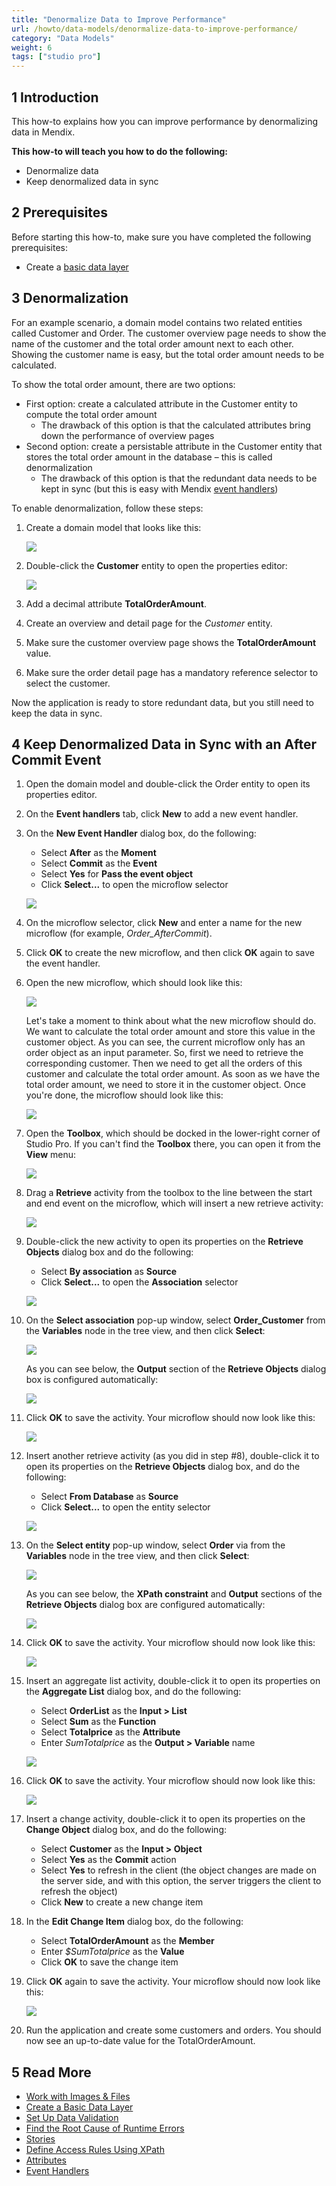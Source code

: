 ```yaml
---
title: "Denormalize Data to Improve Performance"
url: /howto/data-models/denormalize-data-to-improve-performance/
category: "Data Models"
weight: 6
tags: ["studio pro"]
---
```


## 1 Introduction

This how-to explains how you can improve performance by denormalizing data in Mendix.

**This how-to will teach you how to do the following:**

* Denormalize data
* Keep denormalized data in sync

## 2 Prerequisites

Before starting this how-to, make sure you have completed the following prerequisites:

* Create a [basic data layer](/howto/data-models/create-a-basic-data-layer/)

## 3 Denormalization

For an example scenario, a domain model contains two related entities called Customer and Order. The customer overview page needs to show the name of the customer and the total order amount next to each other. Showing the customer name is easy, but the total order amount needs to be calculated.

To show the total order amount, there are two options:

* First option: create a calculated attribute in the Customer entity to compute the total order amount
	* The drawback of this option is that the calculated attributes bring down the performance of overview pages
* Second option: create a persistable attribute in the Customer entity that stores the total order amount in the database – this is called denormalization
	* The drawback of this option is that the redundant data needs to be kept in sync (but this is easy with Mendix [event handlers](/refguide/event-handlers/))

To enable denormalization, follow these steps:

1.  Create a domain model that looks like this:

    ![](/attachments/howto/data-models/denormalize-data-to-improve-performance/18582169.png)

2.  Double-click the **Customer** entity to open the properties editor:

    ![](/attachments/howto/data-models/denormalize-data-to-improve-performance/18582168.png)

3. Add a decimal attribute **TotalOrderAmount**.
4. Create an overview and detail page for the *Customer* entity.
5. Make sure the customer overview page shows the **TotalOrderAmount** value.
6. Make sure the order detail page has a mandatory reference selector to select the customer.

Now the application is ready to store redundant data, but you still need to keep the data in sync.

## 4 Keep Denormalized Data in Sync with an After Commit Event

1. Open the domain model and double-click the Order entity to open its properties editor.
2. On the **Event handlers** tab, click **New** to add a new event handler.
3.  On the **New Event Handler** dialog box, do the following:
    * Select **After** as the **Moment**
    * Select **Commit** as the **Event**
    * Select **Yes** for **Pass the event object**
    * Click **Select...** to open the microflow selector

    ![](/attachments/howto/data-models/denormalize-data-to-improve-performance/18582166.png)

4. On the microflow selector, click **New** and enter a name for the new microflow (for example, *Order_AfterCommit*).
5. Click **OK** to create the new microflow, and then click **OK** again to save the event handler.
6.  Open the new microflow, which should look like this:

    ![](/attachments/howto/data-models/denormalize-data-to-improve-performance/18582165.png)

    Let's take a moment to think about what the new microflow should do. We want to calculate the total order amount and store this value in the customer object. As you can see, the current microflow only has an order object as an input parameter. So, first we need to retrieve the corresponding customer. Then we need to get all the orders of this customer and calculate the total order amount. As soon as we have the total order amount, we need to store it in the customer object. Once you're done, the microflow should look like this:

    ![](/attachments/howto/data-models/denormalize-data-to-improve-performance/18582150.png)

7.  Open the **Toolbox**, which should be docked in the lower-right corner of Studio Pro. If you can't find the **Toolbox** there, you can open it from the **View** menu:

    ![](/attachments/howto/data-models/denormalize-data-to-improve-performance/18582163.png)

8.  Drag a **Retrieve** activity from the toolbox to the line between the start and end event on the microflow, which will insert a new retrieve activity:

    ![](/attachments/howto/data-models/denormalize-data-to-improve-performance/18582164.png)

9.  Double-click the new activity to open its properties on the **Retrieve Objects** dialog box and do the following:
    * Select **By association** as **Source**
    * Click **Select...** to open the **Association** selector

    ![](/attachments/howto/data-models/denormalize-data-to-improve-performance/18582162.png)

10. On the **Select association** pop-up window, select **Order_Customer** from the **Variables** node in the tree view, and then click **Select**:

    ![](/attachments/howto/data-models/denormalize-data-to-improve-performance/18582161.png)

    As you can see below, the **Output** section of the **Retrieve Objects** dialog box is configured automatically:

    ![](/attachments/howto/data-models/denormalize-data-to-improve-performance/18582160.png)

11. Click **OK** to save the activity. Your microflow should now look like this:

    ![](/attachments/howto/data-models/denormalize-data-to-improve-performance/18582159.png)

12. Insert another retrieve activity (as you did in step #8), double-click it to open its properties on the **Retrieve Objects** dialog box, and do the following:
    * Select **From Database** as **Source**
    * Click **Select...** to open the entity selector

    ![](/attachments/howto/data-models/denormalize-data-to-improve-performance/18582157.png)

13. On the **Select entity** pop-up window, select **Order** via from the **Variables** node in the tree view, and then click **Select**:

    ![](/attachments/howto/data-models/denormalize-data-to-improve-performance/18582158.png)

    As you can see below, the **XPath constraint** and **Output** sections of the **Retrieve Objects** dialog box are configured automatically:
    
    ![](/attachments/howto/data-models/denormalize-data-to-improve-performance/18582156.png)

14. Click **OK** to save the activity. Your microflow should now look like this:

    ![](/attachments/howto/data-models/denormalize-data-to-improve-performance/18582155.png)

15. Insert an aggregate list activity, double-click it to open its properties on the **Aggregate List** dialog box, and do the following:
    * Select **OrderList** as the **Input > List**
    * Select **Sum** as the **Function**
    * Select **Totalprice** as the **Attribute**
    * Enter *SumTotalprice* as the **Output > Variable** name

    ![](/attachments/howto/data-models/denormalize-data-to-improve-performance/18582153.png)

16. Click **OK** to save the activity. Your microflow should now look like this:

    ![](/attachments/howto/data-models/denormalize-data-to-improve-performance/18582152.png)
    
17. Insert a change activity, double-click it to open its properties on the **Change Object** dialog box, and do the following:
    * Select **Customer** as the **Input > Object**
    * Select **Yes** as the **Commit** action
    * Select **Yes** to refresh in the client (the object changes are made on the server side, and with this option, the server triggers the client to refresh the object)
    * Click **New** to create a new change item
18. In the **Edit Change Item** dialog box, do the following:
    * Select **TotalOrderAmount** as the **Member**
    * Enter *$SumTotalprice* as the **Value**
    * Click **OK** to save the change item
19. Click **OK** again to save the activity. Your microflow should now look like this:

    ![](/attachments/howto/data-models/denormalize-data-to-improve-performance/18582150.png)

20. Run the application and create some customers and orders. You should now see an up-to-date value for the TotalOrderAmount.

## 5 Read More

* [Work with Images & Files](/howto/data-models/working-with-images-and-files/)
* [Create a Basic Data Layer](/howto/data-models/create-a-basic-data-layer/)
* [Set Up Data Validation](/howto/data-models/setting-up-data-validation/)
* [Find the Root Cause of Runtime Errors](/howto/monitoring-troubleshooting/finding-the-root-cause-of-runtime-errors/)
* [Stories](/developerportal/collaborate/stories/)
* [Define Access Rules Using XPath](/howto/logic-business-rules/define-access-rules-using-xpath/)
* [Attributes](/refguide/attributes/)
* [Event Handlers](/refguide/event-handlers/)

